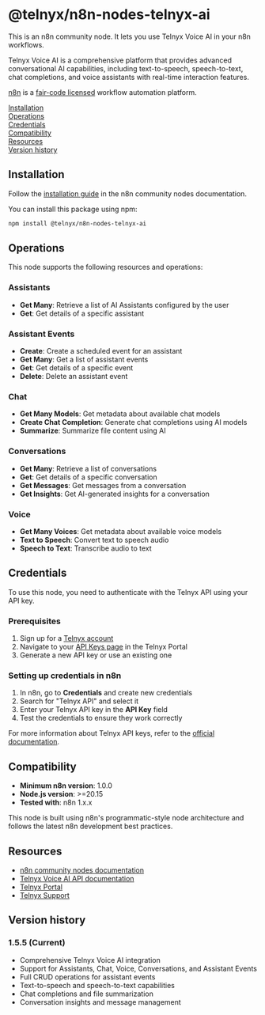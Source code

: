 # @telnyx/n8n-nodes-telnyx-ai

This is an n8n community node. It lets you use Telnyx Voice AI in your n8n workflows.

Telnyx Voice AI is a comprehensive platform that provides advanced conversational AI capabilities, including text-to-speech, speech-to-text, chat completions, and voice assistants with real-time interaction features.

[n8n](https://n8n.io/) is a [fair-code licensed](https://docs.n8n.io/reference/license/) workflow automation platform.

[Installation](#installation)  
[Operations](#operations)  
[Credentials](#credentials)  
[Compatibility](#compatibility)  
[Resources](#resources)  
[Version history](#version-history)

## Installation

Follow the [installation guide](https://docs.n8n.io/integrations/community-nodes/installation/) in the n8n community nodes documentation.

You can install this package using npm:

```bash
npm install @telnyx/n8n-nodes-telnyx-ai
```

## Operations

This node supports the following resources and operations:

### Assistants

- **Get Many**: Retrieve a list of AI Assistants configured by the user
- **Get**: Get details of a specific assistant

### Assistant Events

- **Create**: Create a scheduled event for an assistant
- **Get Many**: Get a list of assistant events
- **Get**: Get details of a specific event
- **Delete**: Delete an assistant event

### Chat

- **Get Many Models**: Get metadata about available chat models
- **Create Chat Completion**: Generate chat completions using AI models
- **Summarize**: Summarize file content using AI

### Conversations

- **Get Many**: Retrieve a list of conversations
- **Get**: Get details of a specific conversation
- **Get Messages**: Get messages from a conversation
- **Get Insights**: Get AI-generated insights for a conversation

### Voice

- **Get Many Voices**: Get metadata about available voice models
- **Text to Speech**: Convert text to speech audio
- **Speech to Text**: Transcribe audio to text

## Credentials

To use this node, you need to authenticate with the Telnyx API using your API key.

### Prerequisites

1. Sign up for a [Telnyx account](https://telnyx.com)
2. Navigate to your [API Keys page](https://portal.telnyx.com/#/app/api-keys) in the Telnyx Portal
3. Generate a new API key or use an existing one

### Setting up credentials in n8n

1. In n8n, go to **Credentials** and create new credentials
2. Search for "Telnyx API" and select it
3. Enter your Telnyx API key in the **API Key** field
4. Test the credentials to ensure they work correctly

For more information about Telnyx API keys, refer to the [official documentation](https://support.telnyx.com/en/articles/4305158-api-keys-and-how-to-use-them).

## Compatibility

- **Minimum n8n version**: 1.0.0
- **Node.js version**: >=20.15
- **Tested with**: n8n 1.x.x

This node is built using n8n's programmatic-style node architecture and follows the latest n8n development best practices.

## Resources

- [n8n community nodes documentation](https://docs.n8n.io/integrations/#community-nodes)
- [Telnyx Voice AI API documentation](https://developers.telnyx.com/docs/api/v2/ai)
- [Telnyx Portal](https://portal.telnyx.com)
- [Telnyx Support](https://support.telnyx.com)

## Version history

### 1.5.5 (Current)

- Comprehensive Telnyx Voice AI integration
- Support for Assistants, Chat, Voice, Conversations, and Assistant Events
- Full CRUD operations for assistant events
- Text-to-speech and speech-to-text capabilities
- Chat completions and file summarization
- Conversation insights and message management
